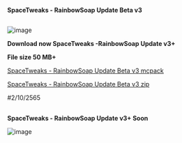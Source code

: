 **SpaceTweaks - RainbowSoap Update Beta v3**

##
![image](https://cdn.discordapp.com/attachments/876032428597194782/1025948446890393621/pack_icon.png)

**Download now SpaceTweaks -RainbowSoap Update v3+**

**File size 50 MB+**

[SpaceTweaks - RainbowSoap Update Beta v3 mcpack](https://www.mediafire.com/file/34f11qn5c7p8p75/%25F0%259D%2597%25A6%25F0%259D%2597%25BD%25F0%259D%2597%25AE%25F0%259D%2597%25B0%25F0%259D%2597%25B2%25F0%259D%2597%25A7%25F0%259D%2598%2584%25F0%259D%2597%25B2%25F0%259D%2597%25AE%25F0%259D%2597%25B8%25F0%259D%2598%2580.mcpack/file)

[SpaceTweaks - RainbowSoap Update Beta v3 zip](https://www.mediafire.com/file/0nbhqo06tfjztmz/%25F0%259D%2597%25A6%25F0%259D%2597%25BD%25F0%259D%2597%25AE%25F0%259D%2597%25B0%25F0%259D%2597%25B2%25F0%259D%2597%25A7%25F0%259D%2598%2584%25F0%259D%2597%25B2%25F0%259D%2597%25AE%25F0%259D%2597%25B8%25F0%259D%2598%2580.zip/file)

#2/10/2565



##

**SpaceTweaks - RainbowSoap Update v3+ Soon**

![image](https://cdn.discordapp.com/attachments/876032428597194782/1025950595053535413/pack_icon.pngfsdf.png)


